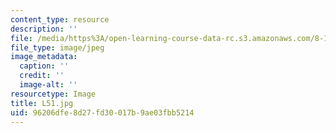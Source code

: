 ```yaml
---
content_type: resource
description: ''
file: /media/https%3A/open-learning-course-data-rc.s3.amazonaws.com/8-13-14-experimental-physics-i-ii-junior-lab-fall-2016-spring-2017/96206dfe8d27fd30017b9ae03fbb5214_L51.jpg
file_type: image/jpeg
image_metadata:
  caption: ''
  credit: ''
  image-alt: ''
resourcetype: Image
title: L51.jpg
uid: 96206dfe-8d27-fd30-017b-9ae03fbb5214
---
```

